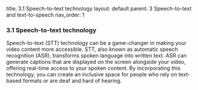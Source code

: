 title: 3.1 Speech-to-text technology 
layout: default 
parent: 3 Speech-to-text and text-to-speech
nav_order: 1

### 3.1 Speech-to-text technology

Speech-to-text (STT) technology can be a game-changer in making your video content more accessible. STT, also known as automatic speech recognition (ASR), transforms spoken language into written text. ASR can generate captions that are displayed on the screen alongside your video, offering real-time access to your spoken content. By incorporating this technology, you can create an inclusive space for people who rely on text-based formats or are deaf and hard of hearing.
